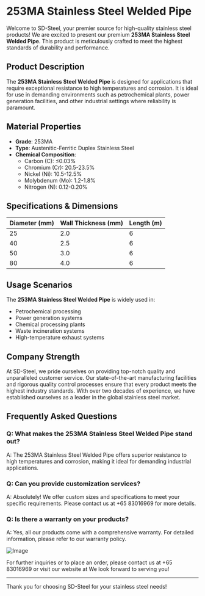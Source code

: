 # 253MA Stainless Steel Welded Pipe

Welcome to SD-Steel, your premier source for high-quality stainless steel products! We are excited to present our premium **253MA Stainless Steel Welded Pipe**. This product is meticulously crafted to meet the highest standards of durability and performance.

## Product Description
The **253MA Stainless Steel Welded Pipe** is designed for applications that require exceptional resistance to high temperatures and corrosion. It is ideal for use in demanding environments such as petrochemical plants, power generation facilities, and other industrial settings where reliability is paramount.

## Material Properties
- **Grade**: 253MA
- **Type**: Austenitic-Ferritic Duplex Stainless Steel
- **Chemical Composition**: 
  - Carbon (C): ≤0.03%
  - Chromium (Cr): 20.5-23.5%
  - Nickel (Ni): 10.5-12.5%
  - Molybdenum (Mo): 1.2-1.8%
  - Nitrogen (N): 0.12-0.20%

## Specifications & Dimensions

| Diameter (mm) | Wall Thickness (mm) | Length (m) |
|---------------|---------------------|------------|
| 25            | 2.0                 | 6          |
| 40            | 2.5                 | 6          |
| 50            | 3.0                 | 6          |
| 80            | 4.0                 | 6          |

## Usage Scenarios
The **253MA Stainless Steel Welded Pipe** is widely used in:
- Petrochemical processing
- Power generation systems
- Chemical processing plants
- Waste incineration systems
- High-temperature exhaust systems

## Company Strength
At SD-Steel, we pride ourselves on providing top-notch quality and unparalleled customer service. Our state-of-the-art manufacturing facilities and rigorous quality control processes ensure that every product meets the highest industry standards. With over two decades of experience, we have established ourselves as a leader in the global stainless steel market.

## Frequently Asked Questions

### Q: What makes the 253MA Stainless Steel Welded Pipe stand out?
A: The 253MA Stainless Steel Welded Pipe offers superior resistance to high temperatures and corrosion, making it ideal for demanding industrial applications.

### Q: Can you provide customization services?
A: Absolutely! We offer custom sizes and specifications to meet your specific requirements. Please contact us at +65 83016969 for more details.

### Q: Is there a warranty on your products?
A: Yes, all our products come with a comprehensive warranty. For detailed information, please refer to our warranty policy.

![Image](https://github.com/user-attachments/assets/2567258e-e124-4816-932d-1809bd27ef0b)

For further inquiries or to place an order, please contact us at +65 83016969 or visit our website at  We look forward to serving you!

---

Thank you for choosing SD-Steel for your stainless steel needs!
